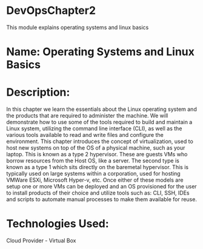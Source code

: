 # DevOpsChapter2
This module explains operating systems and linux basics

# Name: Operating Systems and Linux Basics



# Description: 

  In this chapter we learn the essentials about the Linux operating system and the products that are required to administer the machine. We will
  demonstrate how to use some of the tools required to build and maintain a Linux system, utilizing the command line interface (CLI), as well as
  the various tools available to read and write files and configure the environment. This chapter introduces the concept of virtualization, used to
  host new systems on top of the OS of a physical machine, such as your laptop. This is known as a type 2 hypervisor. These are guests VMs who borrow 
  resources from the Host OS, like a server. The second type is known as a type 1 which sits directly on the baremetal hypervisor. This is typically 
  used on large systems within a corporation, used for hosting VMWare ESXi, Microsoft Hyper-v, etc. Once either of these models are setup one or more 
  VMs can be deployed and an OS provisioned for the user to install products of their choice and utilize tools such as: CLI, SSH, IDEs and scripts to 
  automate manual processes to make them available for reuse.

# Technologies Used:

  Cloud Provider - Virtual Box
